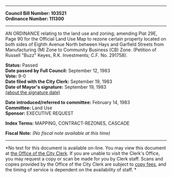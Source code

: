 * * * * *  
  
**Council Bill Number: [](#h0)[](#h2)103521**   
**Ordinance Number: 111300**  
  
* * * * *  
  
AN ORDINANCE relating to the land use and zoning; amending Plat 29E, Page 90 for the Official Land Use Map to rezone certain property located on both sides of Eighth Avenue North between Hays and Garfield Streets from Manufacturing (M) Zone to Community Business (CB) Zone. (Petition of Russell "Buzz" Keyes, R.K. Investments; C.F. No. 291758).  
  
**Status:** Passed   
**Date passed by Full Council:** September 12, 1983   
**Vote:** 9-0   
**Date filed with the City Clerk:** September 19, 1983   
**Date of Mayor's signature:** September 19, 1983   
[(about the signature date)](/~public/approvaldate.htm)   
  
  
**Date introduced/referred to committee:** February 14, 1983   
**Committee:** Land Use   
**Sponsor:** EXECUTIVE REQUEST   
  
**Index Terms:** MAPPING, CONTRACT-REZONES, CASCADE  
  
**Fiscal Note:** *(No fiscal note available at this time)*  
  
* * * * *  
  
*No text for this document is available on-line. You may view this document at [the Office of the City Clerk](http://www.seattle.gov/leg/clerk/contactUs.htm). If you are unable to visit the Clerk's Office, you may request a copy or scan be made for you by Clerk staff. Scans and copies provided by the Office of the City Clerk are subject to [copy fees](http://clerk.seattle.gov/~public/clerkfees.htm), and the timing of service is dependent on the availability of staff. *  
  
  
